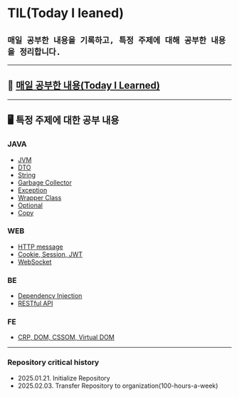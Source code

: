 # TIL(Today I leaned)
## ```매일 공부한 내용을 기록하고, 특정 주제에 대해 공부한 내용을 정리합니다.```

---------------------------
## 🔗 [매일 공부한 내용(Today I Learned)](TIL_sortbyDate)

---------------------------
## 🖥 특정 주제에 대한 공부 내용

### JAVA
* [JVM](TIL_sortbyContents/JVM.md)
* [DTO](TIL_sortbyContents/DTO.md)
* [String](TIL_sortbyContents/String.md)
* [Garbage Collector](TIL_sortbyContents/Garbage_Collector.md)
* [Exception](TIL_sortbyContents/Exception.md)
* [Wrapper Class](TIL_sortbyContents/Wrapper_Class.md)
* [Optional](TIL_sortbyContents/Optional.md)
* [Copy](TIL_sortbyContents/Copy.md)

### WEB
* [HTTP message](TIL_sortbyContents/HTTP_Message.md)
* [Cookie, Session, JWT](TIL_sortbyContents/Cookie_Session_JWT.md)
* [WebSocket](TIL_sortbyContents/Websocket.md)

### BE
* [Dependency Injection](TIL_sortbyContents/Dependency_Injection.md)
* [RESTful API](TIL_sortbyContents/RESTful_API.md)

### FE
* [CRP, DOM, CSSOM, Virtual DOM](TIL_sortbyContents/CRP_and_Virtual_DOM.md)

---
### Repository critical history
- 2025.01.21. Initialize Repository
- 2025.02.03. Transfer Repository to organization(100-hours-a-week)